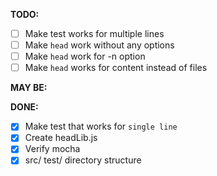 **TODO:**
- [ ] Make test works for multiple lines
- [ ] Make `head` work without any options
- [ ] Make `head` work for -n option
- [ ] Make `head` works for content instead of files

**MAY BE:**

**DONE:**
- [x] Make test that works for `single line`
- [x] Create headLib.js
- [x] Verify mocha
- [x] src/ test/ directory structure
